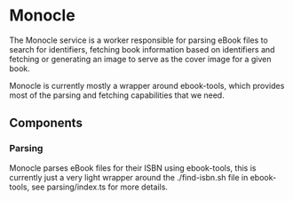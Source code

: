 # Monocle

The Monocle service is a worker responsible for parsing eBook files to search for identifiers, fetching book information based on identifiers and fetching or generating an image to serve as the cover image for a given book.

Monocle is currently mostly a wrapper around ebook-tools, which provides most of the parsing and fetching capabilities that we need.

## Components

### Parsing

Monocle parses eBook files for their ISBN using ebook-tools, this is currently just a very light wrapper around the ./find-isbn.sh file in ebook-tools, see parsing/index.ts for more details.
